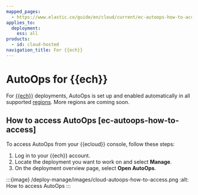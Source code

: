 ```yaml
---
mapped_pages:
  - https://www.elastic.co/guide/en/cloud/current/ec-autoops-how-to-access.html
applies_to:
  deployment:
    ess: all
products:
  - id: cloud-hosted
navigation_title: For {{ech}}
---
```


# AutoOps for {{ech}}

For [{{ech}}](/deploy-manage/deploy/elastic-cloud/cloud-hosted.md) deployments, AutoOps is set up and enabled automatically in all supported [regions](ec-autoops-regions.md#autoops-for-ech-regions). More regions are coming soon. 

## How to access AutoOps [ec-autoops-how-to-access]

To access AutoOps from your {{ecloud}} console, follow these steps:

1. Log in to your {{ech}} account.
2. Locate the deployment you want to work on and select **Manage**.
4. On the deployment overview page, select **Open AutoOps**.

:::{image} /deploy-manage/images/cloud-autoops-how-to-access.png
:alt: How to access AutoOps
:::
